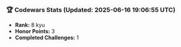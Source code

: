 ### 🏆 Codewars Stats (Updated: 2025-06-16 19:06:55 UTC)

- **Rank:** 8 kyu
- **Honor Points:** 3
- **Completed Challenges:** 1
